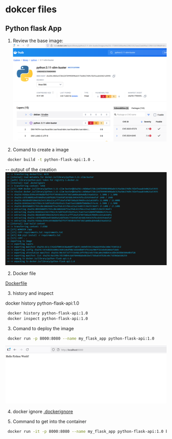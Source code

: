 # dokcer files

## Python flask App

1. Review the base image:
![alt text](screenshots/image.png)

1. Comand to create a image 

```bash
 docker build -t python-flask-api:1.0 .
```
-- output of the creation
![alt text](screenshots/image-1.png)
 
2. Docker file

[Dockerfile](./labs/python-flask-cloud-run-main/python-flask-cloud-run-main/Dockerfile)

3. history and inspect

docker history python-flask-api:1.0
```bash
 docker history python-flask-api:1.0
 docker inspect python-flask-api:1.0

```

3. Comand to deploy the image

```bash
 docker run -p 8000:8080 --name my_flask_app python-flask-api:1.0
```
![alt text](screenshots/image-2.png)

4. docker ignore 
[.dockerignore](./labs/python-flask-cloud-run-main/python-flask-cloud-run-main/.dockerignore)


5. Command to get into the container

```bash
 docker run -it -p 8000:8080 --name my_flask_app python-flask-api:1.0 bash
```

